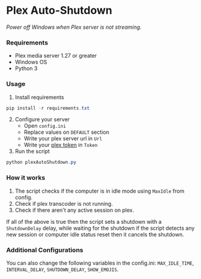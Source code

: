 # Plex Auto-Shutdown

_Power off Windows when Plex server is not streaming._

### Requirements

- Plex media server 1.27 or greater
- Windows OS
- Python 3

### Usage

1. Install requirements

```powershell
pip install -r requirements.txt
```

2. Configure your server
   - Open `config.ini`
   - Replace values on `DEFAULT` section
   - Write your plex server url in `Url`
   - Write your [plex token](https://support.plex.tv/articles/204059436-finding-an-authentication-token-x-plex-token/) in `Token`
3. Run the script

```powershell
python plexAutoShutdown.py
```

### How it works

1. The script checks if the computer is in idle mode using `MaxIdle` from config.
2. Check if plex transcoder is not running.
3. Check if there aren't any active session on plex.

If all of the above is true then the script sets a shutdown with a `ShutdownDelay` delay, while waiting for the shutdown if the script detects any new session or computer idle status reset then it cancels the shutdown.

### Additional Configurations

You can also change the following variables in the config.ini: `MAX_IDLE_TIME`, `INTERVAL_DELAY`, `SHUTDOWN_DELAY`, `SHOW_EMOJIS`.
